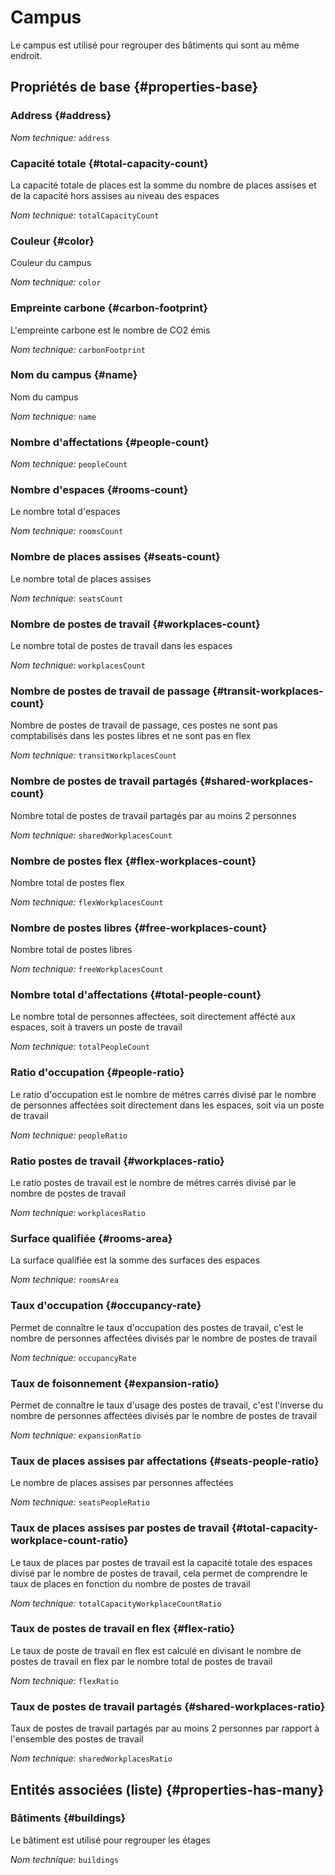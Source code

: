 # Campus
<!--- THIS FILE IS GENERATED PLEASE DO NOT EDIT IT DIRECTLY --->

Le campus est utilisé pour regrouper des bâtiments qui sont au même endroit.

<OH code="campus"/>


## Propriétés de base {#properties-base}

### Address {#address}



*Nom technique:* ```address```
<PH code="campus:address"/>

### Capacité totale {#total-capacity-count}

La capacité totale de places est la somme du nombre de places assises et de la capacité hors assises au niveau des espaces

*Nom technique:* ```totalCapacityCount```
<PH code="campus:totalCapacityCount"/>

### Couleur {#color}

Couleur du campus

*Nom technique:* ```color```
<PH code="campus:color"/>

### Empreinte carbone {#carbon-footprint}

L'empreinte carbone est le nombre de CO2 émis

*Nom technique:* ```carbonFootprint```
<PH code="campus:carbonFootprint"/>

### Nom du campus {#name}

Nom du campus

*Nom technique:* ```name```
<PH code="campus:name"/>

### Nombre d'affectations {#people-count}



*Nom technique:* ```peopleCount```
<PH code="campus:peopleCount"/>

### Nombre d'espaces {#rooms-count}

Le nombre total d'espaces

*Nom technique:* ```roomsCount```
<PH code="campus:roomsCount"/>

### Nombre de places assises {#seats-count}

Le nombre total de places assises

*Nom technique:* ```seatsCount```
<PH code="campus:seatsCount"/>

### Nombre de postes de travail {#workplaces-count}

Le nombre total de postes de travail dans les espaces

*Nom technique:* ```workplacesCount```
<PH code="campus:workplacesCount"/>

### Nombre de postes de travail de passage {#transit-workplaces-count}

Nombre de postes de travail de passage, ces postes ne sont pas comptabilisés dans les postes libres et ne sont pas en flex

*Nom technique:* ```transitWorkplacesCount```
<PH code="campus:transitWorkplacesCount"/>

### Nombre de postes de travail partagés {#shared-workplaces-count}

Nombre total de postes de travail partagés par au moins 2 personnes

*Nom technique:* ```sharedWorkplacesCount```
<PH code="campus:sharedWorkplacesCount"/>

### Nombre de postes flex {#flex-workplaces-count}

Nombre total de postes flex

*Nom technique:* ```flexWorkplacesCount```
<PH code="campus:flexWorkplacesCount"/>

### Nombre de postes libres {#free-workplaces-count}

Nombre total de postes libres

*Nom technique:* ```freeWorkplacesCount```
<PH code="campus:freeWorkplacesCount"/>

### Nombre total d'affectations {#total-people-count}

Le nombre total de personnes affectées, soit directement affécté aux espaces, soit à travers un poste de travail

*Nom technique:* ```totalPeopleCount```
<PH code="campus:totalPeopleCount"/>

### Ratio d'occupation {#people-ratio}

Le ratio d'occupation est le nombre de métres carrés divisé par le nombre de personnes affectées soit directement dans les espaces, soit via un poste de travail

*Nom technique:* ```peopleRatio```
<PH code="campus:peopleRatio"/>

### Ratio postes de travail {#workplaces-ratio}

Le ratio postes de travail est le nombre de métres carrés divisé par le nombre de postes de travail

*Nom technique:* ```workplacesRatio```
<PH code="campus:workplacesRatio"/>

### Surface qualifiée {#rooms-area}

La surface qualifiée est la somme des surfaces des espaces

*Nom technique:* ```roomsArea```
<PH code="campus:roomsArea"/>

### Taux d'occupation {#occupancy-rate}

Permet de connaître le taux d'occupation des postes de travail, c'est le nombre de personnes affectées divisés par le nombre de postes de travail

*Nom technique:* ```occupancyRate```
<PH code="campus:occupancyRate"/>

### Taux de foisonnement {#expansion-ratio}

Permet de connaître le taux d'usage des postes de travail, c'est l'inverse du nombre de personnes affectées divisés par le nombre de postes de travail

*Nom technique:* ```expansionRatio```
<PH code="campus:expansionRatio"/>

### Taux de places assises par affectations {#seats-people-ratio}

Le nombre de places assises par personnes affectées

*Nom technique:* ```seatsPeopleRatio```
<PH code="campus:seatsPeopleRatio"/>

### Taux de places assises par postes de travail {#total-capacity-workplace-count-ratio}

Le taux de places par postes de travail est la capacité totale des espaces divisé par le nombre de postes de travail, cela permet de comprendre le taux de places en fonction du nombre de postes de travail

*Nom technique:* ```totalCapacityWorkplaceCountRatio```
<PH code="campus:totalCapacityWorkplaceCountRatio"/>

### Taux de postes de travail en flex {#flex-ratio}

Le taux de poste de travail en flex est calculé en divisant le nombre de postes de travail en flex par le nombre total de postes de travail

*Nom technique:* ```flexRatio```
<PH code="campus:flexRatio"/>

### Taux de postes de travail partagés {#shared-workplaces-ratio}

Taux de postes de travail partagés par au moins 2 personnes par rapport à l'ensemble des postes de travail

*Nom technique:* ```sharedWorkplacesRatio```
<PH code="campus:sharedWorkplacesRatio"/>




## Entités associées (liste) {#properties-has-many}

### Bâtiments {#buildings}

Le bâtiment est utilisé pour regrouper les étages

*Nom technique:* ```buildings```
<PH code="campus:buildings"/>




